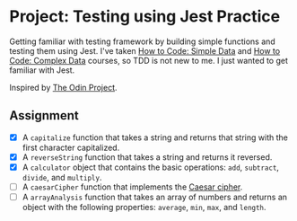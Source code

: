 # Project: Testing using Jest Practice

Getting familiar with testing framework by building simple functions and testing them using Jest.
I've taken [How to Code: Simple Data](https://www.edx.org/course/how-to-code-simple-data)
and [How to Code: Complex Data](https://www.edx.org/course/how-to-code-complex-data) courses,
so TDD is not new to me. I just wanted to get familiar with Jest.

Inspired by [The Odin Project](https://www.theodinproject.com/lessons/node-path-javascript-testing-practice).

## Assignment

- [x] A `capitalize` function that takes a string and returns that string with the first character capitalized.
- [x] A `reverseString` function that takes a string and returns it reversed.
- [x] A `calculator` object that contains the basic operations: `add`, `subtract`, `divide`, and `multiply`.
- [ ] A `caesarCipher` function that implements the [Caesar cipher](https://en.wikipedia.org/wiki/Caesar_cipher).
- [ ] A `arrayAnalysis` function that takes an array of numbers and returns an object with the following properties:
`average`, `min`, `max`, and `length`.